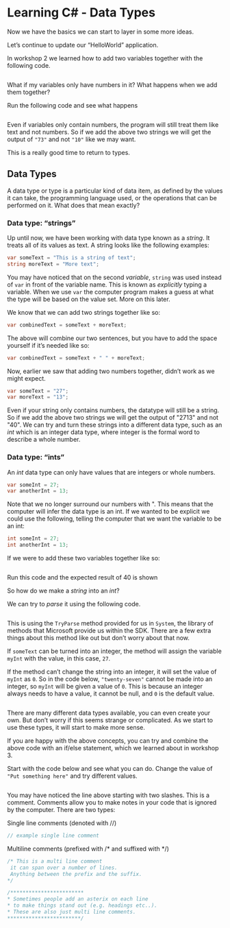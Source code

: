 # Learning C# - Data Types

Now we have the basics we can start to layer in some more ideas.

Let’s continue to update our “HelloWorld” application.

In workshop 2 we learned how to add two variables together with the following code.

``` cs --region Workshop4_Sample1 --source-file .\Workshop4.cs --project .\TryDotNet.CodingClinic.csproj
```

What if my variables only have numbers in it? What happens when we add them together?

Run the following code and see what happens

``` cs --region Workshop4_Sample2 --source-file .\Workshop4.cs --project .\TryDotNet.CodingClinic.csproj
```

Even if variables only contain numbers, the program will still treat them like text and not numbers. So if we add the above two strings we will get the output of `"73"` and not `"10"` like we may want.

This is a really good time to return to types.

## Data Types

A data type or type is a particular kind of data item, as defined by the values it can take, the programming language used, or the operations that can be performed on it. What does that mean exactly?

### Data type: “strings”

Up until now, we have been working with data type known as a _string_. It treats all of its values as text. A string looks like the following examples:

```cs
var someText = "This is a string of text";
string moreText = "More text";
```

You may have noticed that on the second _variable_, `string` was used instead of `var` in front of the variable name. This is known as _explicitly_ typing a variable. When we use `var` the computer program makes a guess at what the type will be based on the value set. More on this later.

We know that we can add two strings together like so:

```cs
var combinedText = someText + moreText;
```

The above will combine our two sentences, but you have to add the space yourself if it’s needed like so:

```cs
var combinedText = someText + " " + moreText;
```

Now, earlier we saw that adding two numbers together, didn’t work as we might expect.

```cs
var someText = "27";
var moreText = "13";
```

Even if your string only contains numbers, the datatype will still be a string. So if we add the above two strings we will get the output of "2713" and not "40". We can try and turn these strings into a different data type, such as an _int_ which is an integer data type, where integer is the formal word to describe a whole number.

### Data type: “ints”

An _int_ data type can only have values that are integers or whole numbers.

```cs
var someInt = 27;
var anotherInt = 13;
```

Note that we no longer surround our numbers with ". This means that the computer will infer the data type is an int. If we wanted to be explicit we could use the following, telling the computer that we want the variable to be an int:

```cs
int someInt = 27;
int anotherInt = 13;
```

If we were to add these two variables together like so:

``` cs --region Workshop4_Sample3 --source-file .\Workshop4.cs --project .\TryDotNet.CodingClinic.csproj
```

Run this code and the expected result of 40 is shown

So how do we make a _string_ into an _int_?

We can try to _parse_ it using the following code.

``` cs --region Workshop4_Sample4 --source-file .\Workshop4.cs --project .\TryDotNet.CodingClinic.csproj
```

This is using the `TryParse` method provided for us in `System`, the library of methods that Microsoft provide us within the SDK. There are a few extra things about this method like out but don’t worry about that now.

If `someText` can be turned into an integer, the method will assign the variable `myInt` with the value, in this case, `27`.

If the method can’t change the string into an integer, it will set the value of `myInt` as `0`. So in the code below, `"twenty-seven"` cannot be made into an integer, so `myInt` will be given a value of `0`. This is because an integer always needs to have a value, it cannot be null, and `0` is the default value.

``` cs --region Workshop4_Sample5 --source-file .\Workshop4.cs --project .\TryDotNet.CodingClinic.csproj
```

There are many different data types available, you can even create your own. But don’t worry if this seems strange or complicated. As we start to use these types, it will start to make more sense.

If you are happy with the above concepts, you can try and combine the above code with an if/else statement, which we learned about in workshop 3.

Start with the code below and see what you can do. Change the value of `"Put something here"` and try different values.

``` cs --region Workshop4_Sample6 --source-file .\Workshop4.cs --project .\TryDotNet.CodingClinic.csproj
```

You may have noticed the line above starting with two slashes. This is a comment. Comments allow you to make notes in your code that is ignored by the computer. There are two types:

Single line comments (denoted with //)

```cs
// example single line comment
```

Multiline comments (prefixed with /* and suffixed with */)

```cs
/* This is a multi line comment
 it can span over a number of lines.
 Anything between the prefix and the suffix.
*/

/************************
* Sometimes people add an asterix on each line
* to make things stand out (e.g. headings etc..).
* These are also just multi line comments.
************************/
```
